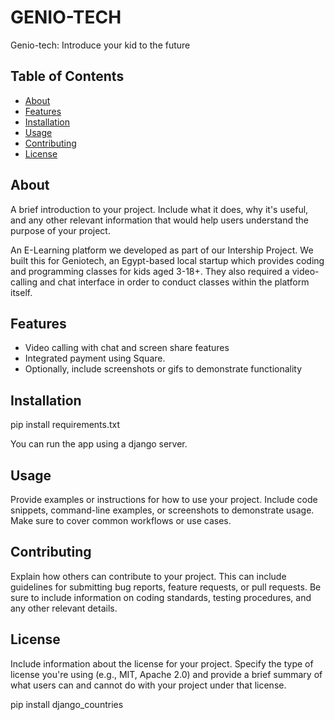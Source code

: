 # 
 

# GENIO-TECH
Genio-tech: Introduce your kid to the future

## Table of Contents

- [About](#about)
- [Features](#features)
- [Installation](#installation)
- [Usage](#usage)
- [Contributing](#contributing)
- [License](#license)

## About


A brief introduction to your project. Include what it does, why it's useful, and any other relevant information that would help users understand the purpose of your project.

An E-Learning platform we developed as part of our Intership Project. We built this for Geniotech, an Egypt-based local startup which provides coding and programming classes for kids aged 3-18+. They also required a video-calling and chat interface in order to conduct classes within the platform itself. 

## Features

- Video calling with chat and screen share features
- Integrated payment using Square.
- Optionally, include screenshots or gifs to demonstrate functionality

## Installation

pip install requirements.txt

You can run the app using a django server. 

## Usage

Provide examples or instructions for how to use your project. Include code snippets, command-line examples, or screenshots to demonstrate usage. Make sure to cover common workflows or use cases.

## Contributing

Explain how others can contribute to your project. This can include guidelines for submitting bug reports, feature requests, or pull requests. Be sure to include information on coding standards, testing procedures, and any other relevant details.

## License

Include information about the license for your project. Specify the type of license you're using (e.g., MIT, Apache 2.0) and provide a brief summary of what users can and cannot do with your project under that license.


pip install django_countries

